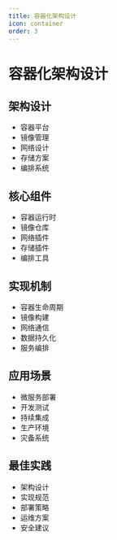 ```yaml
---
title: 容器化架构设计
icon: container
order: 3
---
```


# 容器化架构设计

## 架构设计
- 容器平台
- 镜像管理
- 网络设计
- 存储方案
- 编排系统

## 核心组件
- 容器运行时
- 镜像仓库
- 网络插件
- 存储插件
- 编排工具

## 实现机制
- 容器生命周期
- 镜像构建
- 网络通信
- 数据持久化
- 服务编排

## 应用场景
- 微服务部署
- 开发测试
- 持续集成
- 生产环境
- 灾备系统

## 最佳实践
- 架构设计
- 实现规范
- 部署策略
- 运维方案
- 安全建议
